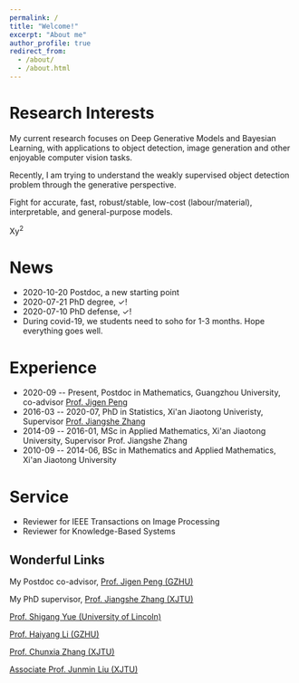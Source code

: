 ```yaml
---
permalink: /
title: "Welcome!"
excerpt: "About me"
author_profile: true
redirect_from: 
  - /about/
  - /about.html
---
```


Research Interests
==================
My current research focuses on Deep Generative Models and Bayesian Learning,
with applications to object detection, image generation and other enjoyable computer vision tasks.

Recently, I am trying to understand the weakly supervised object
detection problem through the generative perspective.

Fight for accurate, fast, robust/stable, low-cost (labour/material),
interpretable, and general-purpose models.

Xy<sup>2</sup>


News
====
- 2020-10-20 Postdoc, a new starting point
- 2020-07-21 PhD degree, ✓!
- 2020-07-10 PhD defense, ✓!
- During covid-19, we students need to soho for 1-3 months. Hope everything goes well.


Experience
=========
- 2020-09 -- Present, Postdoc in Mathematics, Guangzhou University, co-advisor [Prof. Jigen Peng](http://maths.gzhu.edu.cn/info/1073/2327.htm)
- 2016-03 -- 2020-07, PhD in Statistics, Xi'an Jiaotong Univeristy, Supervisor [Prof. Jiangshe Zhang](http://gr.xjtu.edu.cn/web/jszhang/english)
- 2014-09 -- 2016-01, MSc in Applied Mathematics, Xi'an Jiaotong University, Supervisor Prof. Jiangshe Zhang
- 2010-09 -- 2014-06, BSc in Mathematics and Applied Mathematics, Xi'an Jiaotong University


Service
=======
- Reviewer for IEEE Transactions on Image Processing
- Reviewer for Knowledge-Based Systems


Wonderful Links
---------------
My Postdoc co-advisor, [Prof. Jigen Peng (GZHU)](http://maths.gzhu.edu.cn/info/1073/2327.htm)

My PhD supervisor, [Prof. Jiangshe Zhang (XJTU)](http://gr.xjtu.edu.cn/web/jszhang/english)

[Prof. Shigang Yue (University of Lincoln)](http://www.ciluk.org/syue/index.html)

[Prof. Haiyang Li (GZHU)](http://maths.gzhu.edu.cn/info/1073/2272.htm)

[Prof. Chunxia Zhang (XJTU)](http://gr.xjtu.edu.cn/web/cxzhang/1)

[Associate Prof. Junmin Liu (XJTU)](http://gr.xjtu.edu.cn/web/junminliu)
